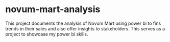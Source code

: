# novum-mart-analysis
This project documents the analysis of Novum Mart using power bi to fins trends in their sales and also offer insights to stakeholders. This serves as a project to showcase my power bi skills.
